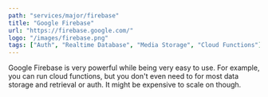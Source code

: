 ```yaml
---
path: "services/major/firebase"
title: "Google Firebase"
url: "https://firebase.google.com/"
logo: "/images/firebase.png"
tags: ["Auth", "Realtime Database", "Media Storage", "Cloud Functions"]
---
```


Google Firebase is very powerful while being very easy to use. For example, you can run cloud functions, but you don't even need to for most data storage and retrieval or auth. It might be expensive to scale on though.
